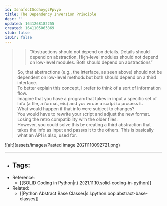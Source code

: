 ```yaml
---
id: IsnafdcIScdhoygzPpvyo
title: The Dependency Inversion Principle
desc: ''
updated: 1641268182255
created: 1641105063869
stub: false
isDir: false
---
```


> > “Abstractions should not depend on details. Details should depend on abstraction. High-level modules should not depend on low-level modules. Both should depend on abstractions”
>
>  So, that abstractions (e.g., the interface, as seen above) should not be dependent on low-level methods but both should depend on a third interface.
> <br>
> To better explain this concept, I prefer to think of a sort of information flow.
> <br>
> Imagine that you have a program that takes in input a specific set of info (a file, a format, etc) and you wrote a script to process it.
> <br>
> What would happen if that info were subject to changes?
> <br>
> You would have to rewrite your script and adjust the new format. Losing the retro compatibility with the older files.
> <br>
> However, you could solve this by creating a third abstraction that takes the info as input and passes it to the others.
> This is basically what an API is also, used for.

![alt](assets/images/Pasted image 20211110092721.png)

---

- ## Tags:
- Reference:
  - [[SOLID Coding in Python|r.(.2021.11.10.solid-coding-in-python]]
- Related:
  - [[Python Abstract Base Classes|s.l.python.oop.abstract-base-classes]]

